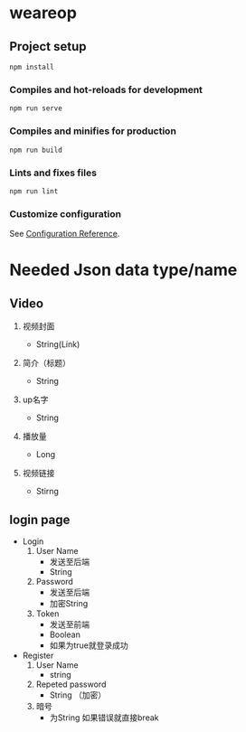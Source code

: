 # weareop

## Project setup
```
npm install
```

### Compiles and hot-reloads for development
```
npm run serve
```

### Compiles and minifies for production
```
npm run build
```

### Lints and fixes files
```
npm run lint
```

### Customize configuration
See [Configuration Reference](https://cli.vuejs.org/config/).

# Needed Json data type/name

## Video 

1. 视频封面
   - String(Link)
2. 简介（标题）
   - String
3. up名字
   - String
4. 播放量
   - Long

5. 视频链接
   - Stirng
  

## login page
- Login
  1. User Name
     - 发送至后端
     - String
  2. Password
     - 发送至后端
     - 加密String
  3. Token
     - 发送至前端
     - Boolean
     - 如果为true就登录成功
- Register
  1. User Name
     - string
  2. Repeted password
     - String （加密）
  3. 暗号
     - 为String 如果错误就直接break
